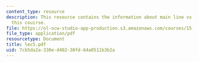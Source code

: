```yaml
---
content_type: resource
description: This resource contains the information about main line vs. basinger in
  this couirse.
file: https://ol-ocw-studio-app-production.s3.amazonaws.com/courses/15-963-management-accounting-and-control-spring-2007/7cb5da2a330ed40230fd64a0511b3b2a_lec5.pdf
file_type: application/pdf
resourcetype: Document
title: lec5.pdf
uid: 7cb5da2a-330e-d402-30fd-64a0511b3b2a
---
```

